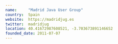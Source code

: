 ```yaml
---
name:     "Madrid Java User Group"
country:  Spain
website:  https://madridjug.es
twitter:  madridjug
location: 40.41672987608521, -3.703673891146652
founded_date: 2011-07-07
---
```

